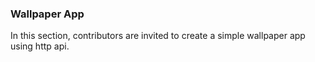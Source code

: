 ### Wallpaper App
In this section, contributors are invited to create a simple wallpaper app using http api.
